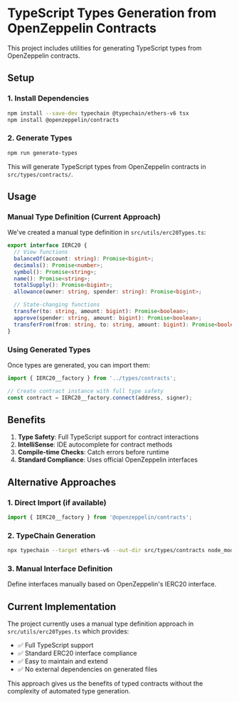 # TypeScript Types Generation from OpenZeppelin Contracts

This project includes utilities for generating TypeScript types from OpenZeppelin contracts.

## Setup

### 1. Install Dependencies

```bash
npm install --save-dev typechain @typechain/ethers-v6 tsx
npm install @openzeppelin/contracts
```

### 2. Generate Types

```bash
npm run generate-types
```

This will generate TypeScript types from OpenZeppelin contracts in `src/types/contracts/`.

## Usage

### Manual Type Definition (Current Approach)

We've created a manual type definition in `src/utils/erc20Types.ts`:

```typescript
export interface IERC20 {
  // View functions
  balanceOf(account: string): Promise<bigint>;
  decimals(): Promise<number>;
  symbol(): Promise<string>;
  name(): Promise<string>;
  totalSupply(): Promise<bigint>;
  allowance(owner: string, spender: string): Promise<bigint>;

  // State-changing functions
  transfer(to: string, amount: bigint): Promise<boolean>;
  approve(spender: string, amount: bigint): Promise<boolean>;
  transferFrom(from: string, to: string, amount: bigint): Promise<boolean>;
}
```

### Using Generated Types

Once types are generated, you can import them:

```typescript
import { IERC20__factory } from '../types/contracts';

// Create contract instance with full type safety
const contract = IERC20__factory.connect(address, signer);
```

## Benefits

1. **Type Safety**: Full TypeScript support for contract interactions
2. **IntelliSense**: IDE autocomplete for contract methods
3. **Compile-time Checks**: Catch errors before runtime
4. **Standard Compliance**: Uses official OpenZeppelin interfaces

## Alternative Approaches

### 1. Direct Import (if available)

```typescript
import { IERC20__factory } from '@openzeppelin/contracts';
```

### 2. TypeChain Generation

```bash
npx typechain --target ethers-v6 --out-dir src/types/contracts node_modules/@openzeppelin/contracts/build/contracts/*.json
```

### 3. Manual Interface Definition

Define interfaces manually based on OpenZeppelin's IERC20 interface.

## Current Implementation

The project currently uses a manual type definition approach in `src/utils/erc20Types.ts` which provides:

- ✅ Full TypeScript support
- ✅ Standard ERC20 interface compliance
- ✅ Easy to maintain and extend
- ✅ No external dependencies on generated files

This approach gives us the benefits of typed contracts without the complexity of automated type generation.
